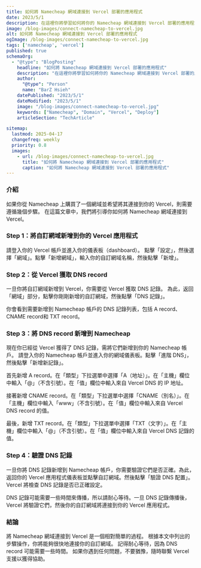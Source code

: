```yaml
---
title: 如何將 Namecheap 網域連接到 Vercel 部署的應用程式
date: 2023/5/1
description: 在這裡你將學習如何將你的 Namecheap 網域連接到 Vercel 部署的應用程式。
image: /blog-images/connect-namecheap-to-vercel.jpg
alt: 如何將 Namecheap 網域連接到 Vercel 部署的應用程式
ogImage: /blog-images/connect-namecheap-to-vercel.jpg
tags: ['namecheap', 'vercel']
published: true
schemaOrg:
  - "@type": "BlogPosting"
    headline: "如何將 Namecheap 網域連接到 Vercel 部署的應用程式"
    description: "在這裡你將學習如何將你的 Namecheap 網域連接到 Vercel 部署的應用程式。"
    author:
      "@type": "Person"
      name: "BarZ Hsieh"
    datePublished: "2023/5/1"
    dateModified: "2023/5/1"
    image: "/blog-images/connect-namecheap-to-vercel.jpg"
    keywords: ["Namecheap", "Domain", "Vercel", "Deploy"]
    articleSection: "TechArticle"

sitemap:
  lastmod: 2025-04-17
  changefreq: weekly
  priority: 0.8
  images:
    - url: /blog-images/connect-namecheap-to-vercel.jpg
      title: "如何將 Namecheap 網域連接到 Vercel 部署的應用程式"
      caption: "如何將 Namecheap 網域連接到 Vercel 部署的應用程式"
---
```


### 介紹

如果你從 Namecheap 上購買了一個網域並希望將其連接到你的 Vercel，則需要遵循幾個步驟。
在這篇文章中，我們將引導你如何將 Namecheap 網域連接到 Vercel。

### Step 1：將自訂網域新增到你的 Vercel 應用程式

請登入你的 Vercel 帳戶並進入你的儀表板（dashboard）。
點擊「設定」，然後選擇「網域」。點擊「新增網域」，輸入你的自訂網域名稱，然後點擊「新增」。

### Step 2：從 Vercel 獲取 DNS record

一旦你將自訂網域新增到 Vercel，你需要從 Vercel 獲取 DNS 記錄。
為此，返回「網域」部分，點擊你剛剛新增的自訂網域，然後點擊「DNS 記錄」。

你會看到需要新增到 Namecheap 帳戶的 DNS 記錄列表，包括 A record、CNAME record和 TXT record。

### Step 3：將 DNS record 新增到 Namecheap

現在你已經從 Vercel 獲得了 DNS 記錄，需將它們新增到你的 Namecheap 帳戶。
請登入你的 Namecheap 帳戶並進入你的網域儀表板。點擊「進階 DNS」，然後點擊「新增新記錄」。

首先新增 A record。在「類型」下拉選單中選擇「A（地址）」。在「主機」欄位中輸入「@」（不含引號）。在「值」欄位中輸入來自 Vercel DNS 的 IP 地址。

接著新增 CNAME record。在「類型」下拉選單中選擇「CNAME（別名）」。在「主機」欄位中輸入「www」（不含引號）。在「值」欄位中輸入來自 Vercel DNS record 的值。

最後，新增 TXT record。在「類型」下拉選單中選擇「TXT（文字）」。在「主機」欄位中輸入「@」（不含引號）。在「值」欄位中輸入來自 Vercel DNS 記錄的值。

### Step 4：驗證 DNS 記錄

一旦你將 DNS 記錄新增到 Namecheap 帳戶，你需要驗證它們是否正確。為此，返回你的 Vercel 應用程式儀表板並點擊自訂網域。然後點擊「驗證 DNS 配置」。Vercel 將檢查 DNS 記錄是否已正確設定。

DNS 記錄可能需要一些時間來傳播，所以請耐心等待。一旦 DNS 記錄傳播後，Vercel 將驗證它們，然後你的自訂網域將連接到你的 Vercel 應用程式。

### 結論

將 Namecheap 網域連接到 Vercel 是一個相對簡單的過程。
根據本文中列出的步驟操作，你將能夠很快地連接你的自訂網域。
記得耐心等待，因為 DNS record 可能需要一些時間。
如果你遇到任何問題，不要猶豫，隨時聯繫 Vercel 支援以獲得協助。
